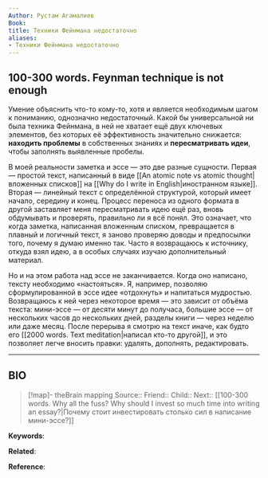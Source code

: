 ```yaml
---
Author: Рустам Агамалиев
Book: 
title: Техники Фейнмана недостаточно
aliases:
- Техники Фейнмана недостаточно
---
```

## 100-300 words. Feynman technique is not enough

Умение объяснить что-то кому-то, хотя и является необходимым шагом к пониманию, однозначно недостаточный. Какой бы универсальной ни была техника Фейнмана, в ней не хватает ещё двух ключевых элементов, без которых её эффективность значительно снижается: **находить проблемы** в собственных знаниях и **пересматривать идеи**, чтобы заполнять выявленные пробелы.

В моей реальности заметка и эссе — это две разные сущности. Первая — простой текст, написанный в виде [[An atomic note vs atomic thought|вложенных списков]] на [[Why do I write in English|иностранном языке]]. Вторая — линейный текст с определённой структурой, который имеет начало, середину и конец. Процесс переноса из одного формата в другой заставляет меня пересматривать идею ещё раз, вновь обдумывать и проверять, правильно ли я всё понял. Это означает, что когда заметка, написанная вложенным списком, превращается в плавный и логичный текст, я заново проверяю доводы и предпосылки того, почему я думаю именно так. Часто я возвращаюсь к источнику, откуда взял идею, а в особых случаях изучаю дополнительный материал.

Но и на этом работа над эссе не заканчивается. Когда оно написано, тексту необходимо «настояться». Я, например, позволяю сформулированной в эссе идее «отдохнуть» и напитаться мудростью. Возвращаюсь к ней через некоторое время — это зависит от объёма текста: мини-эссе — от десяти минут до получаса, большие эссе — от нескольких часов до нескольких дней, разделы книги — через неделю или даже месяц. После перерыва я смотрю на текст иначе, как будто его [[2000 words. Text meditation|написал кто-то другой]], и это позволяет легче вносить правки: удалять, дополнять, редактировать.

***
## BIO
> [!map]- theBrain mapping
> Source::
> Friend::
> Child::
> Next:: [[100-300 words. Why all the fuss? Why should I invest so much time into writing an essay?|Почему стоит инвестировать столько сил в написание мини-эссе?]]

**Keywords**:

**Related**:

**Reference**: 
